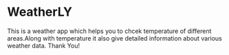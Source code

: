 # WeatherLY
This is a weather app which helps you to chcek temperature of different areas.Along with temperature it also give detailed information about various weather data.
Thank You!
